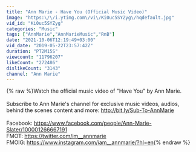 ```yaml
---
title: "Ann Marie - Have You (Official Music Video)"
image: "https:\/\/i.ytimg.com\/vi\/Ki0uc5SYZyg\/hqdefault.jpg"
vid_id: "Ki0uc5SYZyg"
categories: "Music"
tags: ["AnnMarie","AnnMarieMusic","RnB"]
date: "2021-10-06T12:19:49+03:00"
vid_date: "2019-05-22T23:57:42Z"
duration: "PT2M15S"
viewcount: "11796207"
likeCount: "272486"
dislikeCount: "3143"
channel: "Ann Marie"
---
```

{% raw %}Watch the official music video of &quot;Have You&quot; by Ann Marie.<br /><br />Subscribe to Ann Marie's channel for exclusive music videos, audios, behind the scenes content and more: <a rel="nofollow" target="blank" href="http://bit.ly/Sub-To-AnnMarie">http://bit.ly/Sub-To-AnnMarie</a><br /><br />Facebook: <a rel="nofollow" target="blank" href="https://www.facebook.com/people/Ann-Marie-Slater/100001266667191">https://www.facebook.com/people/Ann-Marie-Slater/100001266667191</a><br />FMOT: <a rel="nofollow" target="blank" href="https://twitter.com/im__annmarie">https://twitter.com/im__annmarie</a> <br />FMOIG: <a rel="nofollow" target="blank" href="https://www.instagram.com/iam__annmarie/?hl=en">https://www.instagram.com/iam__annmarie/?hl=en</a>{% endraw %}
